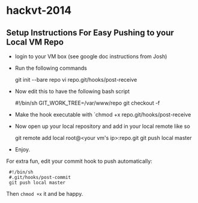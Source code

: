 hackvt-2014
===========

Setup Instructions For Easy Pushing to your Local VM Repo
-----------------------------------------------------------------------

- login to your VM box (see google doc instructions from Josh) 
- Run the following commands

     git init --bare repo
     vi repo.git/hooks/post-receive

- Now edit this to have the following bash script

     #!/bin/sh
     GIT_WORK_TREE=/var/www/repo git checkout -f

- Make the hook executable with `chmod +x repo.git/hooks/post-receive
- Now open up your local repository and add in your local remote like so

     git remote add local root@<your vm's ip>:repo.git
     git push local master

- Enjoy. 

For extra fun, edit your commit hook to push automatically:


     #!/bin/sh
     #.git/hooks/post-commit
     git push local master

Then `chmod +x` it and be happy.

